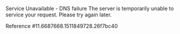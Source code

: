 Service Unavailable - DNS failure The server is temporarily unable to service your request. Please try again later.

Reference #11.6687668.1511849728.26f7bc40